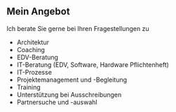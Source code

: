 ## Mein Angebot

Ich berate Sie gerne bei Ihren Fragestellungen zu

- Architektur
- Coaching
- EDV-Beratung
- IT-Beratung (EDV, Software, Hardware Pflichtenheft)
- IT-Prozesse
- Projektemanagement und -Begleitung
- Training
- Unterstützung bei Ausschreibungen
- Partnersuche und -auswahl
